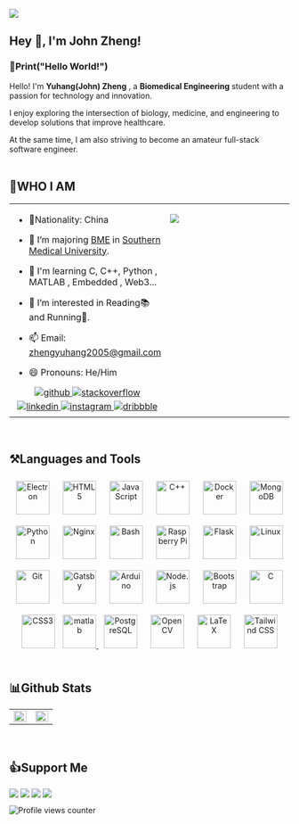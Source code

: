 ![](https://github.com/halfrost/halfrost/blob/master/icons/header_1.png)

## Hey 👋, I'm John Zheng!  

### 📣Print("Hello World!")

Hello! I'm **Yuhang(John) Zheng** , a **Biomedical Engineering** student with a passion for technology and innovation.

I enjoy exploring the intersection of biology, medicine, and engineering to develop solutions that improve healthcare.

At the same time, I am also striving to become an amateur full-stack software engineer.  
<br/>  

## 🌌WHO I AM  
<table><tr><td valign="top" width="50%">

- 🚩Nationality: China  
  
- 🌱 I’m majoring [BME](https://en.wikipedia.org/wiki/Biomedical_engineering) in [Southern Medical University](https://www.smu.edu.cn/).  

- 📖 I'm learning C, C++, Python , MATLAB , Embedded , Web3...  

- 👀 I’m interested in Reading📚️ and Running🏃.  
  
- 📫 Email: zhengyuhang2005@gmail.com  

- 😄 Pronouns: He/Him
  
<div align="center">
<a href="https://github.com/pluckypioneer" target="_blank">
<img src=https://img.shields.io/badge/github-%2324292e.svg?&style=for-the-badge&logo=github&logoColor=white alt=github style="margin-bottom: 5px;" />
</a>
<a href="https://stackoverflow.com/users/https://stackoverflow.com/users/31717266/john-zheng" target="_blank">
<img src=https://img.shields.io/badge/stackoverflow-%23F28032.svg?&style=for-the-badge&logo=stackoverflow&logoColor=white alt=stackoverflow style="margin-bottom: 5px;" />
</a>
<a href="https://linkedin.com/in/https://linkedin.com/in/john-zheng-b7a83028a" target="_blank">
<img src=https://img.shields.io/badge/linkedin-%231E77B5.svg?&style=for-the-badge&logo=linkedin&logoColor=white alt=linkedin style="margin-bottom: 5px;" />
</a>
<a href="https://instagram.com/https://instagram.com/john_zheng2005" target="_blank">
<img src=https://img.shields.io/badge/instagram-%23000000.svg?&style=for-the-badge&logo=instagram&logoColor=white alt=instagram style="margin-bottom: 5px;" />
</a>
<a href="https://dribbble.com/https://cv.john-life.sbs/" target="_blank">
<img src=https://img.shields.io/badge/dribbble-%23E45285.svg?&style=for-the-badge&logo=dribbble&logoColor=white alt=dribbble style="margin-bottom: 5px;" />
</a>  
</div>  

</td><td valign="top" width="50%">
  
![](https://github.com/halfrost/halfrost/blob/master/icons/github.gif)


</td></tr></table>  

<br/>  

## ⚒️Languages and Tools  
<div align="center">  
<a href="https://www.electronjs.org/" target="_blank"><img style="margin: 10px" src="https://profilinator.rishav.dev/skills-assets/electron-original.svg" alt="Electron" height="60" /></a>  
<a href="https://en.wikipedia.org/wiki/HTML5" target="_blank"><img style="margin: 10px" src="https://profilinator.rishav.dev/skills-assets/html5-original-wordmark.svg" alt="HTML5" height="60" /></a>  
<a href="https://www.javascript.com/" target="_blank"><img style="margin: 10px" src="https://profilinator.rishav.dev/skills-assets/javascript-original.svg" alt="JavaScript" height="60" /></a>  
<a href="https://www.cplusplus.com/" target="_blank"><img style="margin: 10px" src="https://profilinator.rishav.dev/skills-assets/cplusplus-original.svg" alt="C++" height="60" /></a>  
<a href="https://www.docker.com/" target="_blank"><img style="margin: 10px" src="https://profilinator.rishav.dev/skills-assets/docker-original-wordmark.svg" alt="Docker" height="60" /></a> 
<a href="https://www.mongodb.com/" target="_blank"><img style="margin: 10px" src="https://profilinator.rishav.dev/skills-assets/mongodb-original-wordmark.svg" alt="MongoDB" height="60" /></a>  
<a href="https://www.python.org/" target="_blank"><img style="margin: 10px" src="https://profilinator.rishav.dev/skills-assets/python-original.svg" alt="Python" height="60" /></a>  
<a href="https://www.nginx.com/" target="_blank"><img style="margin: 10px" src="https://profilinator.rishav.dev/skills-assets/nginx-original.svg" alt="Nginx" height="60" /></a>  
<a href="https://www.gnu.org/software/bash/" target="_blank"><img style="margin: 10px" src="https://profilinator.rishav.dev/skills-assets/gnu_bash-icon.svg" alt="Bash" height="60" /></a>  
<a href="https://www.raspberrypi.org/" target="_blank"><img style="margin: 10px" src="https://profilinator.rishav.dev/skills-assets/raspberrypi.png" alt="Raspberry Pi" height="60" /></a>  
<a href="https://flask.palletsprojects.com/" target="_blank"><img style="margin: 10px" src="https://profilinator.rishav.dev/skills-assets/flask.png" alt="Flask" height="60" /></a>  
<a href="https://www.linux.org/" target="_blank"><img style="margin: 10px" src="https://profilinator.rishav.dev/skills-assets/linux-original.svg" alt="Linux" height="60" /></a>  
<a href="https://github.com/" target="_blank"><img style="margin: 10px" src="https://profilinator.rishav.dev/skills-assets/git-scm-icon.svg" alt="Git" height="60" /></a>  
<a href="https://www.gatsbyjs.com/" target="_blank"><img style="margin: 10px" src="https://profilinator.rishav.dev/skills-assets/gatsby.png" alt="Gatsby" height="60" /></a>  
<a href="https://www.arduino.cc/" target="_blank"><img style="margin: 10px" src="https://profilinator.rishav.dev/skills-assets/arduino.png" alt="Arduino" height="60" /></a>  
<a href="https://nodejs.org/" target="_blank"><img style="margin: 10px" src="https://profilinator.rishav.dev/skills-assets/nodejs-original-wordmark.svg" alt="Node.js" height="60" /></a>  
<a href="https://getbootstrap.com/docs/3.4/javascript/" target="_blank"><img style="margin: 10px" src="https://profilinator.rishav.dev/skills-assets/bootstrap-plain.svg" alt="Bootstrap" height="60" /></a>  
<a href="https://www.cprogramming.com/" target="_blank"><img style="margin: 10px" src="https://profilinator.rishav.dev/skills-assets/c-original.svg" alt="C" height="60" /></a>  
<a href="https://www.w3schools.com/css/" target="_blank"><img style="margin: 10px" src="https://profilinator.rishav.dev/skills-assets/css3-original-wordmark.svg" alt="CSS3" height="60" /></a>  
<a href="https://www.mathworks.com/" target="_blank" rel="noreferrer"> <img src="https://upload.wikimedia.org/wikipedia/commons/2/21/Matlab_Logo.png" alt="matlab"  height="60"/>
<a href="https://www.postgresql.org/" target="_blank"><img style="margin: 10px" src="https://profilinator.rishav.dev/skills-assets/postgresql-original-wordmark.svg" alt="PostgreSQL" height="60" /></a>  
<a href="https://opencv.org/" target="_blank"><img style="margin: 10px" src="https://profilinator.rishav.dev/skills-assets/opencv-icon.svg" alt="OpenCV" height="60" /></a>  
<a href="https://www.latex-project.org/" target="_blank"><img style="margin: 10px" src="https://profilinator.rishav.dev/skills-assets/latex.png" alt="LaTeX" height="60" /></a>  
<a href="https://www.tailwindcss.com/" target="_blank"><img style="margin: 10px" src="https://profilinator.rishav.dev/skills-assets/tailwindcss.svg" alt="Tailwind CSS" height="60" /></a>  
</div>  

<br/>  

## 📊Github Stats  
<table><tr><td valign="top" width="50%">

<img src="https://github-readme-stats.vercel.app/api?username=pluckypioneer&show_icons=true&count_private=true&hide_border=true&theme=transparent" align="left" style="width: 100%" />

</td><td valign="top" width="50%">

<img src="https://github-readme-stats.vercel.app/api/top-langs/?username=pluckypioneer&hide_border=true&layout=compact&theme=transparent&langs_count=10" align="left" style="width: 100%" />

</td></tr></table>

<br/>  

## 👍Support Me

<div align="left">

  <a href="https://paypal.me/yuhang05" target="_blank" style="display: inline-block; margin-right: 4px;" title="前往 PayPal">
    <img src="https://img.shields.io/badge/Donate-PayPal-blue.svg?style=flat-square&logo=paypal" />
  </a><a href="javascript:void(0);" 
     onclick="copyToClipboard('bc1p3y9mskv67qq96j6ulm8yunup7gq2ksg8l2kw5pktmucxzyhqrwus7supvg')" 
     title="点击复制 BTC 地址" 
     style="display: inline-block; margin-right: 4px;">
    <img src="https://img.shields.io/badge/Donate-BTC-F7931A.svg?style=flat-square&logo=bitcoin" />
  </a><a href="javascript:void(0);" 
     onclick="copyToClipboard('0x2aa1308a4ce8671870ff5984c0b9b5fbf56b597e')" 
     title="点击复制 ETH / ERC-20 地址" 
     style="display: inline-block; margin-right: 4px;">
    <img src="https://img.shields.io/badge/Donate-ETH%20(ERC20)-gray.svg?style=flat-square&logo=ethereum" />
  </a><a href="javascript:void(0);" 
     onclick="copyToClipboard('TS7r9VbqZ5oZyLHsocD6s7TeP1sKprho7H')" 
     title="点击复制 USDT (TRC-20) 地址" 
     style="display: inline-block;">
     <img src="https://img.shields.io/badge/Donate-USDT%20(TRC20)-26A17B.svg?style=flat-square&logo=tron" />
  </a>  
  
  ![Profile views counter](https://komarev.com/ghpvc/?username=pluckypioneer&&style=flat-square)  

</div>
  

  
<br/>  

